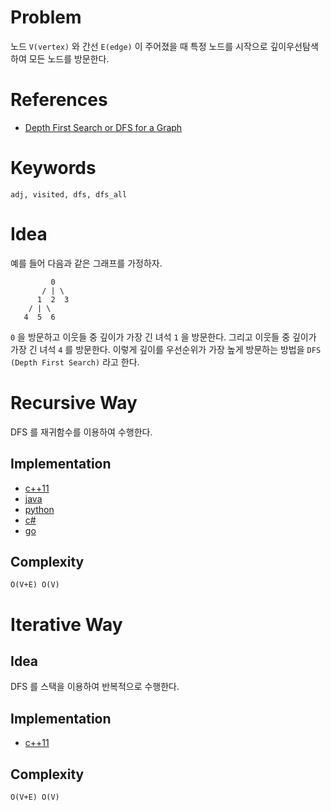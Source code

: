 # Problem

노드 `V(vertex)` 와 간선 `E(edge)` 이 주어졌을 때 특정 노드를 시작으로 깊이우선탐색하여 모든 노드를 방문한다.

# References

* [Depth First Search or DFS for a Graph](https://www.geeksforgeeks.org/depth-first-search-or-dfs-for-a-graph/)

# Keywords

```
adj, visited, dfs, dfs_all
```

# Idea

예를 들어 다음과 같은 그래프를 가정하자.

```
         0
       / | \
      1  2  3
    / | \
   4  5  6 
```

`0` 을 방문하고 이웃들 중 깊이가 가장 긴 녀석 `1` 을 방문한다. 그리고 이웃들 중 깊이가 가장 긴 녀석 `4` 를 방문한다. 이렇게 깊이를 우선순위가 가장 높게 방문하는 방법을 `DFS (Depth First Search)` 라고 한다.

# Recursive Way

DFS 를 재귀함수를 이용하여 수행한다.

## Implementation

* [c++11](a.cpp)
* [java](A.java)
* [python](a.py)
* [c#](a.cs)
* [go](a.go)

## Complexity

```
O(V+E) O(V)
```

# Iterative Way

## Idea

DFS 를 스택을 이용하여 반복적으로 수행한다.

## Implementation

* [c++11](a.cpp)

## Complexity

```
O(V+E) O(V)
```